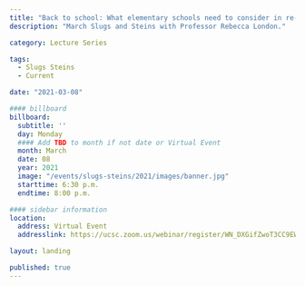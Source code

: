 ```yaml
---
title: "Back to school: What elementary schools need to consider in re-opening their doors"
description: "March Slugs and Steins with Professor Rebecca London."

category: Lecture Series

tags:
  - Slugs Steins
  - Current

date: "2021-03-08"

#### billboard
billboard:
  subtitle: ''
  day: Monday
  #### Add TBD to month if not date or Virtual Event
  month: March
  date: 08
  year: 2021
  image: "/events/slugs-steins/2021/images/banner.jpg"
  starttime: 6:30 p.m.
  endtime: 8:00 p.m.

#### sidebar information
location:
  address: Virtual Event
  addresslink: https://ucsc.zoom.us/webinar/register/WN_DXGifZwoT3CC9EWXSC1cwg

layout: landing

published: true
---
```




